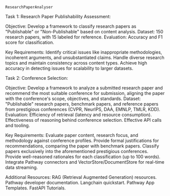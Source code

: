                                                              ResearchPaperAnalyser

Task 1: Research Paper Publishability Assessment:

Objective: Develop a framework to classify research papers as "Publishable" or "Non-Publishable" based on content analysis.
Dataset: 150 research papers, with 15 labeled for reference.
Evaluation: Accuracy and F1 score for classification.


Key Requirements:
Identify critical issues like inappropriate methodologies, incoherent arguments, and unsubstantiated claims.
Handle diverse research topics and maintain consistency across content types.
Achieve high accuracy in detecting issues for scalability to larger datasets.








Task 2: Conference Selection:

Objective: Develop a framework to analyze a submitted research paper and recommend the most suitable conference for submission, aligning the paper with the conference's scope, objectives, and standards.
Dataset: "Publishable" research papers, benchmark papers, and reference papers from prestigious conferences (CVPR, NeurIPS, DAA, EMNLP, TMLR, KDD).
Evaluation:
Efficiency of retrieval (latency and resource consumption).
Effectiveness of reasoning behind conference selection.
Effective API calls and tooling.


Key Requirements:
Evaluate paper content, research focus, and methodology against conference profiles.
Provide formal justifications for recommendations, comparing the paper with benchmark papers.
Classify papers exclusively into the aforementioned prestigious conferences.
Provide well-reasoned rationales for each classification (up to 100 words).
Integrate Pathway connectors and VectorStore/DocumentStore for real-time data streaming.

Additional Resources:
RAG (Retrieval Augmented Generation) resources.
Pathway developer documentation.
Langchain quickstart.
Pathway App Templates.
FastAPI Tutorials.
